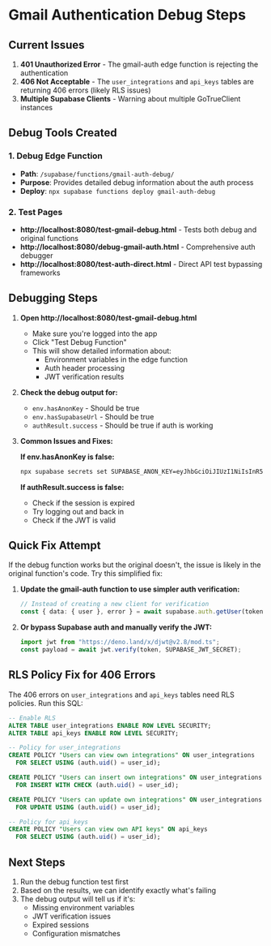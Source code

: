 # Gmail Authentication Debug Steps

## Current Issues

1. **401 Unauthorized Error** - The gmail-auth edge function is rejecting the authentication
2. **406 Not Acceptable** - The `user_integrations` and `api_keys` tables are returning 406 errors (likely RLS issues)
3. **Multiple Supabase Clients** - Warning about multiple GoTrueClient instances

## Debug Tools Created

### 1. Debug Edge Function
- **Path**: `/supabase/functions/gmail-auth-debug/`
- **Purpose**: Provides detailed debug information about the auth process
- **Deploy**: `npx supabase functions deploy gmail-auth-debug`

### 2. Test Pages
- **http://localhost:8080/test-gmail-debug.html** - Tests both debug and original functions
- **http://localhost:8080/debug-gmail-auth.html** - Comprehensive auth debugger
- **http://localhost:8080/test-auth-direct.html** - Direct API test bypassing frameworks

## Debugging Steps

1. **Open http://localhost:8080/test-gmail-debug.html**
   - Make sure you're logged into the app
   - Click "Test Debug Function"
   - This will show detailed information about:
     - Environment variables in the edge function
     - Auth header processing
     - JWT verification results

2. **Check the debug output for:**
   - `env.hasAnonKey` - Should be true
   - `env.hasSupabaseUrl` - Should be true
   - `authResult.success` - Should be true if auth is working

3. **Common Issues and Fixes:**

   **If env.hasAnonKey is false:**
   ```bash
   npx supabase secrets set SUPABASE_ANON_KEY=eyJhbGciOiJIUzI1NiIsInR5cCI6IkpXVCJ9.eyJpc3MiOiJzdXBhYmFzZSIsInJlZiI6ImJ1amFhcWp4cnZudGNuZW9hcmtqIiwicm9sZSI6ImFub24iLCJpYXQiOjE3NDY1NTQwNzQsImV4cCI6MjA2MjEzMDA3NH0.cX-07WwAXeutGV1_lahlsloiu_KIPIy8SQXmHfrGKXw
   ```

   **If authResult.success is false:**
   - Check if the session is expired
   - Try logging out and back in
   - Check if the JWT is valid

## Quick Fix Attempt

If the debug function works but the original doesn't, the issue is likely in the original function's code. Try this simplified fix:

1. **Update the gmail-auth function to use simpler auth verification:**
   ```typescript
   // Instead of creating a new client for verification
   const { data: { user }, error } = await supabase.auth.getUser(token);
   ```

2. **Or bypass Supabase auth and manually verify the JWT:**
   ```typescript
   import jwt from "https://deno.land/x/djwt@v2.8/mod.ts";
   const payload = await jwt.verify(token, SUPABASE_JWT_SECRET);
   ```

## RLS Policy Fix for 406 Errors

The 406 errors on `user_integrations` and `api_keys` tables need RLS policies. Run this SQL:

```sql
-- Enable RLS
ALTER TABLE user_integrations ENABLE ROW LEVEL SECURITY;
ALTER TABLE api_keys ENABLE ROW LEVEL SECURITY;

-- Policy for user_integrations
CREATE POLICY "Users can view own integrations" ON user_integrations
  FOR SELECT USING (auth.uid() = user_id);

CREATE POLICY "Users can insert own integrations" ON user_integrations
  FOR INSERT WITH CHECK (auth.uid() = user_id);

CREATE POLICY "Users can update own integrations" ON user_integrations
  FOR UPDATE USING (auth.uid() = user_id);

-- Policy for api_keys
CREATE POLICY "Users can view own API keys" ON api_keys
  FOR SELECT USING (auth.uid() = user_id);
```

## Next Steps

1. Run the debug function test first
2. Based on the results, we can identify exactly what's failing
3. The debug output will tell us if it's:
   - Missing environment variables
   - JWT verification issues
   - Expired sessions
   - Configuration mismatches